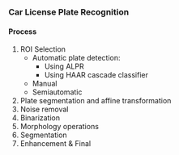 ### Car License Plate Recognition


#### Process

1. ROI Selection
    - Automatic plate detection:
        - Using ALPR
        - Using HAAR cascade classifier
    - Manual
    - Semiautomatic
2. Plate segmentation and affine transformation
3. Noise removal
4. Binarization 
5. Morphology operations
6. Segmentation
7. Enhancement & Final
